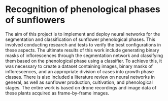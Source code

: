 # Recognition of phenological phases of sunflowers
The aim of this project is to implement and deploy neural networks for the segmentation and classification of sunflower phenological phases. This involved conducting research and tests to verify the best configurations in these aspects. The ultimate results of this work include generating binary masks of inflorescences through the segmentation network and classifying them based on the phenological phase using a classifier. To achieve this, it was necessary to create a dataset containing images, binary masks of inflorescences, and an appropriate division of cases into growth phase classes. There is also included a literature review on neural networks in general, as well as sunflower production, cultivation, and phenological stages. The entire work is based on drone recordings and image data of these plants acquired as frame-by-frame images.
